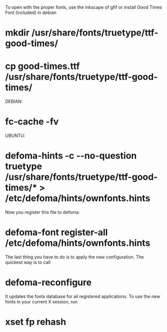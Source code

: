 To open with the proper fonts, use the inkscape of gfif or
install Good Times Font (included) in debian

# mkdir /usr/share/fonts/truetype/ttf-good-times/
# cp good-times.ttf /usr/share/fonts/truetype/ttf-good-times/

DEBIAN:

# fc-cache -fv

UBUNTU:

# defoma-hints -c --no-question truetype /usr/share/fonts/truetype/ttf-good-times/* > /etc/defoma/hints/ownfonts.hints

Now you register this file to defoma:

# defoma-font register-all /etc/defoma/hints/ownfonts.hints 

The last thing you have to do is to apply the new configuration. The quickest way is to call

# defoma-reconfigure

It updates the fonts database for all registered applications. To use the new fonts in your current X session, run

# xset fp rehash
